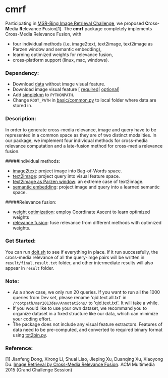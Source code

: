 # cmrf

Participating in [MSR-Bing Image Retrieval Challenge](http://research.microsoft.com/en-US/projects/irc/), 
we proposed **C**ross-**M**edia **R**elevance **F**usion[1].
The **cmrf** package completely implements Cross-Media Relevance Fusion, with
* four individual methods (i.e. image2text, text2image, text2image as Parzen window and semantic embedding),
* learning optimized weights for relevance fusion,
* cross-platform support (linux, mac, windows).


### Dependency:
* Download [data](http://www.mmc.ruc.edu.cn/research/irc2015/data/rucmmc_irc2015_data.tar.gz) without image visual feature.
* Download image visual feature [ [required](http://www.mmc.ruc.edu.cn/research/irc2015/data/rucmmc_irc2015_required_feature.tar.gz)| [optional](http://www.mmc.ruc.edu.cn/research/irc2015/data/rucmmc_irc2015_optional_feature.tar.gz)]
* Add [simpleknn](simpleknn) to `PYTHONPATH`.
* Change `ROOT_PATH` in [basic/common.py](basic/common.py) to local folder where data are stored in.



### Description:
In order to generate cross-media relevance, image and query have to be represented in a common space as they are of two distinct modalities. In our package, we implement four individual methods for cross-media relevance computation and a late-fusion method for cross-media relevance fusion.

#####Individual methods:
* [image2text](image2text.py): project image into Bag-of-Words space.
* [text2image](text2image.py): project query into visual feature space.
* [text2image as Parzen window](parzenWindow.py): an extreme case of text2image.
* [semantic embedding](semantic_embedding.py):  project image and query into a learned semantic space.

#####Relevance fusion:
* [weight optimization](weightOptimization.py): employ Coordinate Ascent to learn optimized weights
* [relevance fusion](relevanceFusion.py): fuse relevance from different methods with optimized weights.


### Get Started:
You can run [doit.sh](doit.sh) to see if everything in place.
If it run successfully, the cross-media relevance of all the query-imge pairs will be written in `result/final.result.txt` folder, and other intermediate results will also appear in `result` folder.


### Note:
* As a show case, we only run 20 queries. If you want to run all the 1000 queries from Dev set, please rename  'qid.text.all.txt' in `/rootpath/msr2013dev/Annotations/` to 'qid.text.txt'. It will take a while.
* If you would like to use your own dataset, we recommand you to organize dataset in a fixed structure like our data, which can minimize your coding effort.
* The package does not include any visual feature extractors. Features of data need to be pre-computed, and converted to required binary format using [txt2bin.py](simpleknn/txt2bin.py).


### Reference:

[1] Jianfeng Dong, Xirong Li, Shuai Liao, Jieping Xu, Duanqing Xu, Xiaoyong Du. [Image Retrieval by Cross-Media Relevance Fusion](http://www.mmc.ruc.edu.cn/research/irc2015/p173-dong.pdf). ACM Multimedia 2015 (Grand Challenge Session)
